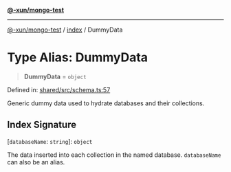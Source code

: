 [**@-xun/mongo-test**](../../README.md)

***

[@-xun/mongo-test](../../README.md) / [index](../README.md) / DummyData

# Type Alias: DummyData

> **DummyData** = `object`

Defined in: [shared/src/schema.ts:57](https://github.com/Xunnamius/mongo-utils/blob/86f3ab47600d8c0cc020457428d5e0ac6739da3d/packages/shared/src/schema.ts#L57)

Generic dummy data used to hydrate databases and their collections.

## Index Signature

\[`databaseName`: `string`\]: `object`

The data inserted into each collection in the named database.
`databaseName` can also be an alias.
